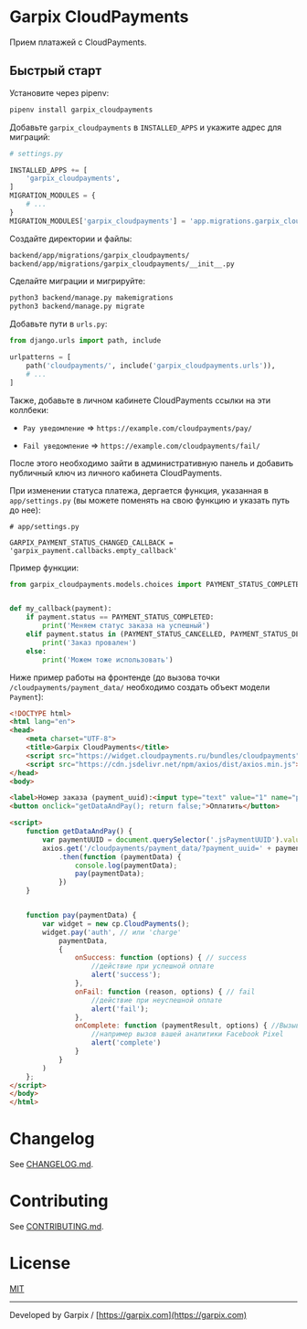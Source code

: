 # Garpix CloudPayments

Прием платажей с CloudPayments.

## Быстрый старт

Установите через pipenv:

```bash
pipenv install garpix_cloudpayments
```

Добавьте `garpix_cloudpayments` в `INSTALLED_APPS` и укажите адрес для миграций:

```python
# settings.py

INSTALLED_APPS += [
    'garpix_cloudpayments',
]
MIGRATION_MODULES = {
    # ...
}
MIGRATION_MODULES['garpix_cloudpayments'] = 'app.migrations.garpix_cloudpayments'
```

Создайте директории и файлы:

```bash
backend/app/migrations/garpix_cloudpayments/
backend/app/migrations/garpix_cloudpayments/__init__.py
```

Сделайте миграции и мигрируйте:

```bash
python3 backend/manage.py makemigrations
python3 backend/manage.py migrate
```

Добавьте пути в `urls.py`:

```python
from django.urls import path, include

urlpatterns = [
    path('cloudpayments/', include('garpix_cloudpayments.urls')),
    # ...
]
```

Также, добавьте в личном кабинете CloudPayments ссылки на эти коллбеки:

* `Pay уведомление` => `https://example.com/cloudpayments/pay/`

* `Fail уведомление` => `https://example.com/cloudpayments/fail/`

После этого необходимо зайти в административную панель и добавить публичный ключ из личного кабинета CloudPayments.

При изменении статуса платежа, дергается функция, указанная в `app/settings.py` (вы можете поменять на свою функцию и указать путь до нее):

```
# app/settings.py

GARPIX_PAYMENT_STATUS_CHANGED_CALLBACK = 'garpix_payment.callbacks.empty_callback'
```

Пример функции:

```python
from garpix_cloudpayments.models.choices import PAYMENT_STATUS_COMPLETED, PAYMENT_STATUS_CANCELLED, PAYMENT_STATUS_DECLINED


def my_callback(payment):
    if payment.status == PAYMENT_STATUS_COMPLETED:
        print('Меняем статус заказа на успешный')
    elif payment.status in (PAYMENT_STATUS_CANCELLED, PAYMENT_STATUS_DECLINED):
        print('Заказ провален')
    else:
        print('Можем тоже использовать')
```

Ниже пример работы на фронтенде (до вызова точки `/cloudpayments/payment_data/` необходимо создать объект модели `Payment`):

```html
<!DOCTYPE html>
<html lang="en">
<head>
    <meta charset="UTF-8">
    <title>Garpix CloudPayments</title>
    <script src="https://widget.cloudpayments.ru/bundles/cloudpayments"></script>
    <script src="https://cdn.jsdelivr.net/npm/axios/dist/axios.min.js"></script>
</head>
<body>

<label>Номер заказа (payment_uuid):<input type="text" value="1" name="payment_uuid" class="jsPaymentUUID"></label>
<button onclick="getDataAndPay(); return false;">Оплатить</button>

<script>
    function getDataAndPay() {
        var paymentUUID = document.querySelector('.jsPaymentUUID').value;
        axios.get('/cloudpayments/payment_data/?payment_uuid=' + paymentUUID)
            .then(function (paymentData) {
                console.log(paymentData);
                pay(paymentData);
            })
    }


    function pay(paymentData) {
        var widget = new cp.CloudPayments();
        widget.pay('auth', // или 'charge'
            paymentData,
            {
                onSuccess: function (options) { // success
                    //действие при успешной оплате
                    alert('success');
                },
                onFail: function (reason, options) { // fail
                    //действие при неуспешной оплате
                    alert('fail');
                },
                onComplete: function (paymentResult, options) { //Вызывается как только виджет получает от api.cloudpayments ответ с результатом транзакции.
                    //например вызов вашей аналитики Facebook Pixel
                    alert('complete')
                }
            }
        )
    };
</script>
</body>
</html>
```

# Changelog

See [CHANGELOG.md](CHANGELOG.md).

# Contributing

See [CONTRIBUTING.md](CONTRIBUTING.md).

# License

[MIT](LICENSE)

---

Developed by Garpix / [https://garpix.com](https://garpix.com)